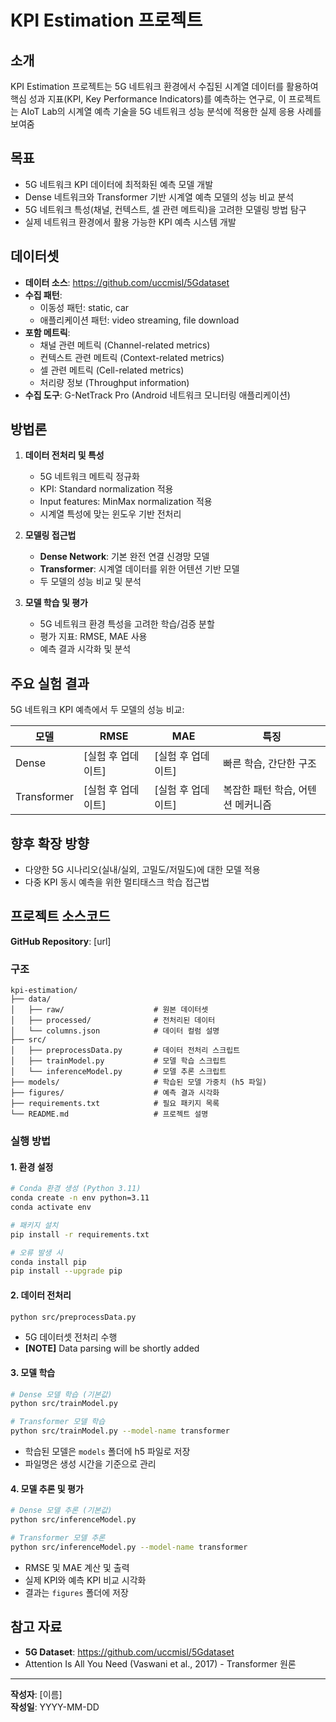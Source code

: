 # KPI Estimation 프로젝트

## 소개

KPI Estimation 프로젝트는 5G 네트워크 환경에서 수집된 시계열 데이터를 활용하여 핵심 성과 지표(KPI, Key Performance Indicators)를 예측하는 연구로, 이 프로젝트는 AIoT Lab의 시계열 예측 기술을 5G 네트워크 성능 분석에 적용한 실제 응용 사례를 보여줌

## 목표

- 5G 네트워크 KPI 데이터에 최적화된 예측 모델 개발
- Dense 네트워크와 Transformer 기반 시계열 예측 모델의 성능 비교 분석
- 5G 네트워크 특성(채널, 컨텍스트, 셀 관련 메트릭)을 고려한 모델링 방법 탐구
- 실제 네트워크 환경에서 활용 가능한 KPI 예측 시스템 개발

## 데이터셋

- **데이터 소스**: https://github.com/uccmisl/5Gdataset
- **수집 패턴**: 
  - 이동성 패턴: static, car
  - 애플리케이션 패턴: video streaming, file download
- **포함 메트릭**: 
  - 채널 관련 메트릭 (Channel-related metrics)
  - 컨텍스트 관련 메트릭 (Context-related metrics)
  - 셀 관련 메트릭 (Cell-related metrics)
  - 처리량 정보 (Throughput information)
- **수집 도구**: G-NetTrack Pro (Android 네트워크 모니터링 애플리케이션)

## 방법론

1. **데이터 전처리 및 특성**
   - 5G 네트워크 메트릭 정규화
   - KPI: Standard normalization 적용
   - Input features: MinMax normalization 적용
   - 시계열 특성에 맞는 윈도우 기반 전처리

2. **모델링 접근법**
   - **Dense Network**: 기본 완전 연결 신경망 모델
   - **Transformer**: 시계열 데이터를 위한 어텐션 기반 모델
   - 두 모델의 성능 비교 및 분석

3. **모델 학습 및 평가**
   - 5G 네트워크 환경 특성을 고려한 학습/검증 분할
   - 평가 지표: RMSE, MAE 사용
   - 예측 결과 시각화 및 분석

## 주요 실험 결과

5G 네트워크 KPI 예측에서 두 모델의 성능 비교:

| 모델 | RMSE | MAE | 특징 |
|------|------|-----|------|
| Dense | [실험 후 업데이트] | [실험 후 업데이트] | 빠른 학습, 간단한 구조 |
| Transformer | [실험 후 업데이트] | [실험 후 업데이트] | 복잡한 패턴 학습, 어텐션 메커니즘 |

## 향후 확장 방향
- 다양한 5G 시나리오(실내/실외, 고밀도/저밀도)에 대한 모델 적용
- 다중 KPI 동시 예측을 위한 멀티태스크 학습 접근법

## 프로젝트 소스코드

**GitHub Repository**: [url]


### 구조

```
kpi-estimation/
├── data/
│   ├── raw/                    # 원본 데이터셋
│   ├── processed/              # 전처리된 데이터
│   └── columns.json            # 데이터 컬럼 설명
├── src/
│   ├── preprocessData.py       # 데이터 전처리 스크립트
│   ├── trainModel.py           # 모델 학습 스크립트
│   └── inferenceModel.py       # 모델 추론 스크립트
├── models/                     # 학습된 모델 가중치 (h5 파일)
├── figures/                    # 예측 결과 시각화
├── requirements.txt            # 필요 패키지 목록
└── README.md                   # 프로젝트 설명
```

### 실행 방법

#### 1. 환경 설정
```bash
# Conda 환경 생성 (Python 3.11)
conda create -n env python=3.11
conda activate env

# 패키지 설치
pip install -r requirements.txt

# 오류 발생 시
conda install pip
pip install --upgrade pip
```

#### 2. 데이터 전처리
```bash
python src/preprocessData.py
```
- 5G 데이터셋 전처리 수행
- **[NOTE]** Data parsing will be shortly added

#### 3. 모델 학습
```bash
# Dense 모델 학습 (기본값)
python src/trainModel.py

# Transformer 모델 학습
python src/trainModel.py --model-name transformer
```
- 학습된 모델은 `models` 폴더에 h5 파일로 저장
- 파일명은 생성 시간을 기준으로 관리

#### 4. 모델 추론 및 평가
```bash
# Dense 모델 추론 (기본값)
python src/inferenceModel.py

# Transformer 모델 추론
python src/inferenceModel.py --model-name transformer
```
- RMSE 및 MAE 계산 및 출력
- 실제 KPI와 예측 KPI 비교 시각화
- 결과는 `figures` 폴더에 저장


## 참고 자료

- **5G Dataset**: https://github.com/uccmisl/5Gdataset
- Attention Is All You Need (Vaswani et al., 2017) - Transformer 원론

---

**작성자**: [이름]  
**작성일**: YYYY-MM-DD  
